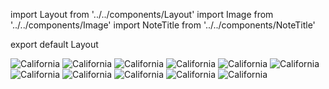 import Layout from '../../components/Layout'
import Image from '../../components/Image'
import NoteTitle from '../../components/NoteTitle'

export default Layout

<NoteTitle title="Penobscot Bay" subtitle="Memorial Day 2011" />

<Image src="https://s3.amazonaws.com/honkytonk.in/maine/57750007.jpg" alt="California" />
<Image src="https://s3.amazonaws.com/honkytonk.in/maine/63900025.jpg" alt="California" />
<Image src="https://s3.amazonaws.com/honkytonk.in/maine/63900010.jpg" alt="California" />
<Image src="https://s3.amazonaws.com/honkytonk.in/maine/57690003.jpg" alt="California" />
<Image src="https://s3.amazonaws.com/honkytonk.in/maine/57760014.jpg" alt="California" />
<Image src="https://s3.amazonaws.com/honkytonk.in/maine/63900012.jpg" alt="California" />
<Image src="https://s3.amazonaws.com/honkytonk.in/maine/57760017.jpg" alt="California" />
<Image src="https://s3.amazonaws.com/honkytonk.in/maine/57750031.jpg" alt="California" />
<Image src="https://s3.amazonaws.com/honkytonk.in/maine/57750013.jpg" alt="California" />
<Image src="https://s3.amazonaws.com/honkytonk.in/maine/57690022.jpg" alt="California" />
<Image src="https://s3.amazonaws.com/honkytonk.in/maine/57750019.jpg" alt="California" />
